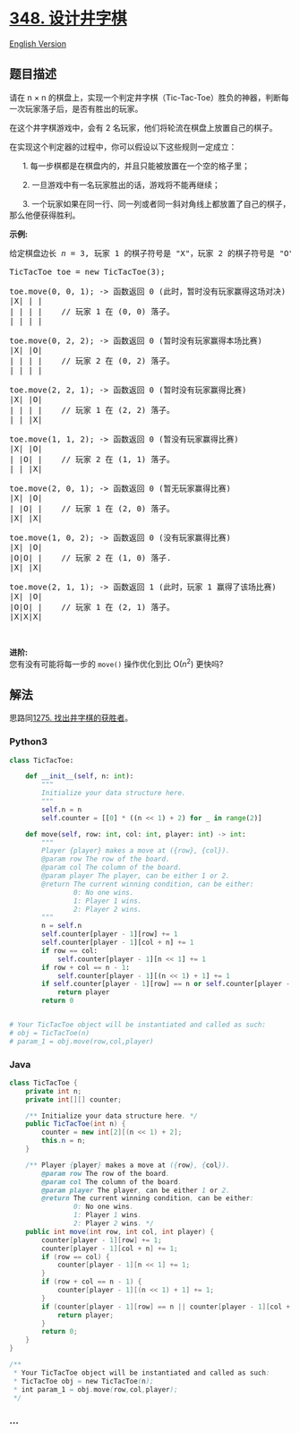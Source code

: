# [348. 设计井字棋](https://leetcode-cn.com/problems/design-tic-tac-toe)

[English Version](/solution/0300-0399/0348.Design%20Tic-Tac-Toe/README_EN.md)

## 题目描述

<!-- 这里写题目描述 -->

<p>请在 n &times;&nbsp;n 的棋盘上，实现一个判定井字棋（Tic-Tac-Toe）胜负的神器，判断每一次玩家落子后，是否有胜出的玩家。</p>

<p>在这个井字棋游戏中，会有 2 名玩家，他们将轮流在棋盘上放置自己的棋子。</p>

<p>在实现这个判定器的过程中，你可以假设以下这些规则一定成立：</p>

<p>&nbsp; &nbsp; &nbsp; 1. 每一步棋都是在棋盘内的，并且只能被放置在一个空的格子里；</p>

<p>&nbsp; &nbsp; &nbsp; 2. 一旦游戏中有一名玩家胜出的话，游戏将不能再继续；</p>

<p>&nbsp; &nbsp; &nbsp; 3. 一个玩家如果在同一行、同一列或者同一斜对角线上都放置了自己的棋子，那么他便获得胜利。</p>

<p><strong>示例:</strong></p>

<pre>给定棋盘边长 <em>n</em> = 3, 玩家 1 的棋子符号是 &quot;X&quot;，玩家 2 的棋子符号是 &quot;O&quot;。

TicTacToe toe = new TicTacToe(3);

toe.move(0, 0, 1); -&gt; 函数返回 0 (此时，暂时没有玩家赢得这场对决)
|X| | |
| | | |    // 玩家 1 在 (0, 0) 落子。
| | | |

toe.move(0, 2, 2); -&gt; 函数返回 0 (暂时没有玩家赢得本场比赛)
|X| |O|
| | | |    // 玩家 2 在 (0, 2) 落子。
| | | |

toe.move(2, 2, 1); -&gt; 函数返回 0 (暂时没有玩家赢得比赛)
|X| |O|
| | | |    // 玩家 1 在 (2, 2) 落子。
| | |X|

toe.move(1, 1, 2); -&gt; 函数返回 0 (暂没有玩家赢得比赛)
|X| |O|
| |O| |    // 玩家 2 在 (1, 1) 落子。
| | |X|

toe.move(2, 0, 1); -&gt; 函数返回 0 (暂无玩家赢得比赛)
|X| |O|
| |O| |    // 玩家 1 在 (2, 0) 落子。
|X| |X|

toe.move(1, 0, 2); -&gt; 函数返回 0 (没有玩家赢得比赛)
|X| |O|
|O|O| |    // 玩家 2 在 (1, 0) 落子.
|X| |X|

toe.move(2, 1, 1); -&gt; 函数返回 1 (此时，玩家 1 赢得了该场比赛)
|X| |O|
|O|O| |    // 玩家 1 在 (2, 1) 落子。
|X|X|X|
</pre>

<p>&nbsp;</p>

<p><strong>进阶:</strong><br>
您有没有可能将每一步的&nbsp;<code>move()</code>&nbsp;操作优化到比&nbsp;O(<em>n</em><sup>2</sup>) 更快吗?</p>

## 解法

<!-- 这里可写通用的实现逻辑 -->

思路同[1275. 找出井字棋的获胜者](solution/1200-1299/1275.Find%20Winner%20on%20a%20Tic%20Tac%20Toe%20Game/README)。

<!-- tabs:start -->

### **Python3**

<!-- 这里可写当前语言的特殊实现逻辑 -->

```python
class TicTacToe:

    def __init__(self, n: int):
        """
        Initialize your data structure here.
        """
        self.n = n
        self.counter = [[0] * ((n << 1) + 2) for _ in range(2)]

    def move(self, row: int, col: int, player: int) -> int:
        """
        Player {player} makes a move at ({row}, {col}).
        @param row The row of the board.
        @param col The column of the board.
        @param player The player, can be either 1 or 2.
        @return The current winning condition, can be either:
                0: No one wins.
                1: Player 1 wins.
                2: Player 2 wins.
        """
        n = self.n
        self.counter[player - 1][row] += 1
        self.counter[player - 1][col + n] += 1
        if row == col:
            self.counter[player - 1][n << 1] += 1
        if row + col == n - 1:
            self.counter[player - 1][(n << 1) + 1] += 1
        if self.counter[player - 1][row] == n or self.counter[player - 1][col + n] == n or self.counter[player - 1][n << 1] == n or self.counter[player - 1][(n << 1) + 1] == n:
            return player
        return 0


# Your TicTacToe object will be instantiated and called as such:
# obj = TicTacToe(n)
# param_1 = obj.move(row,col,player)
```

### **Java**

<!-- 这里可写当前语言的特殊实现逻辑 -->

```java
class TicTacToe {
    private int n;
    private int[][] counter;

    /** Initialize your data structure here. */
    public TicTacToe(int n) {
        counter = new int[2][(n << 1) + 2];
        this.n = n;
    }

    /** Player {player} makes a move at ({row}, {col}).
        @param row The row of the board.
        @param col The column of the board.
        @param player The player, can be either 1 or 2.
        @return The current winning condition, can be either:
                0: No one wins.
                1: Player 1 wins.
                2: Player 2 wins. */
    public int move(int row, int col, int player) {
        counter[player - 1][row] += 1;
        counter[player - 1][col + n] += 1;
        if (row == col) {
            counter[player - 1][n << 1] += 1;
        }
        if (row + col == n - 1) {
            counter[player - 1][(n << 1) + 1] += 1;
        }
        if (counter[player - 1][row] == n || counter[player - 1][col + n] == n || counter[player - 1][n << 1] == n || counter[player - 1][(n << 1) + 1] == n) {
            return player;
        }
        return 0;
    }
}

/**
 * Your TicTacToe object will be instantiated and called as such:
 * TicTacToe obj = new TicTacToe(n);
 * int param_1 = obj.move(row,col,player);
 */
```

### **...**

```

```

<!-- tabs:end -->
